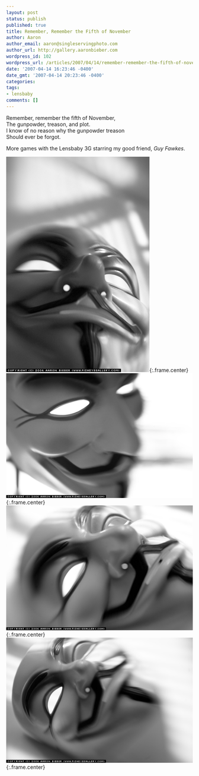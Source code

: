 ```yaml
---
layout: post
status: publish
published: true
title: Remember, Remember the Fifth of November
author: Aaron
author_email: aaron@singleservingphoto.com
author_url: http://gallery.aaronbieber.com
wordpress_id: 102
wordpress_url: /articles/2007/04/14/remember-remember-the-fifth-of-november/
date: '2007-04-14 16:23:46 -0400'
date_gmt: '2007-04-14 20:23:46 -0400'
categories:
tags:
- lensbaby
comments: []
---
```

Remember, remember the fifth of November,\
 The gunpowder, treason, and plot.\
 I know of no reason why the gunpowder treason\
 Should ever be forgot.

More games with the Lensbaby 3G starring my good friend, _Guy Fawkes_.

![](/ssp/14Apr07-01.jpg){:.frame.center}\
 ![](/ssp/14Apr07-02.jpg){:.frame.center}\
 ![](/ssp/14Apr07-03.jpg){:.frame.center}\
 ![](/ssp/14Apr07-04.jpg){:.frame.center}
